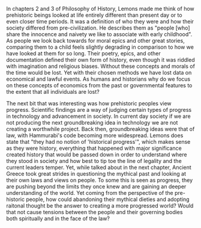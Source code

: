 In chapters 2 and 3 of Philosophy of History, Lemons made me think of how prehistoric beings looked at life entirely different than present day or to even closer time periods. It was a definition of who they were and how their society differed from pre-civilization. He describes them as "people [who] share the innocence and naivety we like to associate with early childhood". As people we look back towards for moral epics and other great stories, comparing them to a child feels slightly degrading in comparison to how we have looked at them for so long. Their poetry, epics, and other documentation defined their own form of history, even though it was riddled with imagination and religious biases. Without these concepts and morals of the time would be lost. Yet with their chosen methods we have lost data on economical and lawful events. As humans and historians why do we focus on these concepts of economics from the past or governmental features to the extent that all individuals are lost?

The next bit that was interesting was how prehistoric peoples view progress. Scientific findings are a way of judging certain types of progress in technology and advancement in society. In current day society if we are not producing the next groundbreaking idea in technology we are not creating a worthwhile project. Back then, groundbreaking ideas were that of law, with Hammurabi's code becoming more widespread. Lemons does state that "they had no notion of 'historical progress'", which makes sense as they were history, everything that happened with major significance created history that would be passed down in order to understand where they stood in society and how best to tip toe the line of legality and the current leaders temper. Yet, while talked about in the next chapter, Ancient Greece took great strides in questioning the mythical past and looking at their own laws and views on people. To some this is seen as progress, they are pushing beyond the limits they once knew and are gaining an deeper understanding of the world. Yet coming from the perspective of the pre-historic people, how could abandoning their mythical dieties and adopting raitonal thought be the answer to creating a more progressed world? Would that not cause tensions between the people and their governing bodies both spiritually and in the face of the law?


